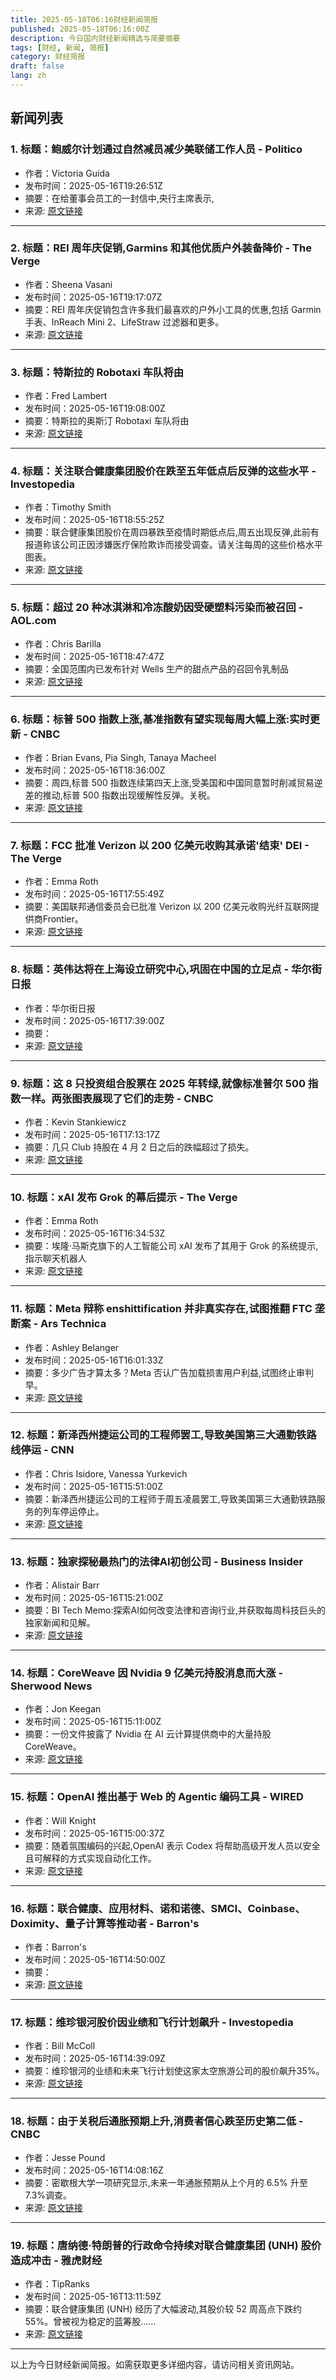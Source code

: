 ```yaml
---
title: 2025-05-18T06:16财经新闻简报
published: 2025-05-18T06:16:00Z
description: 今日国内财经新闻精选与简要摘要
tags: [财经, 新闻, 简报]
category: 财经简报
draft: false
lang: zh
---
```


## 新闻列表

### 1. 标题：鲍威尔计划通过自然减员减少美联储工作人员 - Politico
- 作者：Victoria Guida
- 发布时间：2025-05-16T19:26:51Z
- 摘要：在给董事会员工的一封信中,央行主席表示,
- 来源: [原文链接](https://www.politico.com/news/2025/05/16/powell-fed-staff-cuts-musk-00354506)

---

### 2. 标题：REI 周年庆促销,Garmins 和其他优质户外装备降价 - The Verge
- 作者：Sheena Vasani
- 发布时间：2025-05-16T19:17:07Z
- 摘要：REI 周年庆促销包含许多我们最喜欢的户外小工具的优惠,包括 Garmin 手表、InReach Mini 2、LifeStraw 过滤器和更多。
- 来源: [原文链接](https://www.theverge.com/tech/668088/rei-anniversary-sale-2025-garmin-watch-inreach-stoves-water-filters-deal-sale)

---

### 3. 标题：特斯拉的 Robotaxi 车队将由
- 作者：Fred Lambert
- 发布时间：2025-05-16T19:08:00Z
- 摘要：特斯拉的奥斯汀 Robotaxi 车队将由
- 来源: [原文链接](http://electrek.co/2025/05/16/tesla-robotaxi-fleet-powered-by-plenty-of-teleoperation/)

---

### 4. 标题：关注联合健康集团股价在跌至五年低点后反弹的这些水平 - Investopedia
- 作者：Timothy Smith
- 发布时间：2025-05-16T18:55:25Z
- 摘要：联合健康集团股价在周四暴跌至疫情时期低点后,周五出现反弹,此前有报道称该公司正因涉嫌医疗保险欺诈而接受调查。请关注每周的这些价格水平图表。
- 来源: [原文链接](https://www.investopedia.com/watch-these-unitedhealth-levels-as-stock-rebounds-after-plunging-to-5-year-low-11736213)

---

### 5. 标题：超过 20 种冰淇淋和冷冻酸奶因受硬塑料污染而被召回 - AOL.com
- 作者：Chris Barilla
- 发布时间：2025-05-16T18:47:47Z
- 摘要：全国范围内已发布针对 Wells 生产的甜点产品的召回令乳制品
- 来源: [原文链接](https://people.com/this-popular-nationwide-frozen-dessert-brand-is-recalling-products-contaminated-with-hard-plastics-11736522)

---

### 6. 标题：标普 500 指数上涨,基准指数有望实现每周大幅上涨:实时更新 - CNBC
- 作者：Brian Evans, Pia Singh, Tanaya Macheel
- 发布时间：2025-05-16T18:36:00Z
- 摘要：周四,标普 500 指数连续第四天上涨,受美国和中国同意暂时削减贸易逆差的推动,标普 500 指数出现缓解性反弹。关税。
- 来源: [原文链接](https://www.cnbc.com/2025/05/15/stock-market-today-live-updates.html)

---

### 7. 标题：FCC 批准 Verizon 以 200 亿美元收购其承诺'结束' DEI - The Verge
- 作者：Emma Roth
- 发布时间：2025-05-16T17:55:49Z
- 摘要：美国联邦通信委员会已批准 Verizon 以 200 亿美元收购光纤互联网提供商Frontier。
- 来源: [原文链接](https://www.theverge.com/news/668614/verizon-frontier-acquisition-fcc-approval)

---

### 8. 标题：英伟达将在上海设立研究中心,巩固在中国的立足点 - 华尔街日报
- 作者：华尔街日报
- 发布时间：2025-05-16T17:39:00Z
- 摘要：
- 来源: [原文链接](https://www.wsj.com/tech/nvidia-to-set-up-research-center-in-shanghai-maintaining-foothold-in-china-d0138dab)

---

### 9. 标题：这 8 只投资组合股票在 2025 年转绿,就像标准普尔 500 指数一样。两张图表展现了它们的走势 - CNBC
- 作者：Kevin Stankiewicz
- 发布时间：2025-05-16T17:13:17Z
- 摘要：几只 Club 持股在 4 月 2 日之后的跌幅超过了损失。
- 来源: [原文链接](https://www.cnbc.com/2025/05/16/these-8-portfolio-stocks-turned-green-in-2025-like-the-sp-500-their-journeys-in-2-charts.html)

---

### 10. 标题：xAI 发布 Grok 的幕后提示 - The Verge
- 作者：Emma Roth
- 发布时间：2025-05-16T16:34:53Z
- 摘要：埃隆·马斯克旗下的人工智能公司 xAI 发布了其用于 Grok 的系统提示,指示聊天机器人
- 来源: [原文链接](https://www.theverge.com/news/668527/xai-grok-system-prompts-ai)

---

### 11. 标题：Meta 辩称 enshittification 并非真实存在,试图推翻 FTC 垄断案 - Ars Technica
- 作者：Ashley Belanger
- 发布时间：2025-05-16T16:01:33Z
- 摘要：多少广告才算太多？Meta 否认广告加载损害用户利益,试图终止审判早。
- 来源: [原文链接](https://arstechnica.com/tech-policy/2025/05/meta-says-no-proof-of-monopoly-power-wants-ftc-case-dismissed-mid-trial/)

---

### 12. 标题：新泽西州捷运公司的工程师罢工,导致美国第三大通勤铁路线停运 - CNN
- 作者：Chris Isidore, Vanessa Yurkevich
- 发布时间：2025-05-16T15:51:00Z
- 摘要：新泽西州捷运公司的工程师于周五凌晨罢工,导致美国第三大通勤铁路服务的列车停运停止。
- 来源: [原文链接](https://www.cnn.com/2025/05/16/business/new-jersey-transit-rail-strike-friday-hnk-intl)

---

### 13. 标题：独家探秘最热门的法律AI初创公司 - Business Insider
- 作者：Alistair Barr
- 发布时间：2025-05-16T15:21:00Z
- 摘要：BI Tech Memo:探索AI如何改变法律和咨询行业,并获取每周科技巨头的独家新闻和见解。
- 来源: [原文链接](https://www.businessinsider.com/tech-memo-ai-law-consulting-harvery-2025-5)

---

### 14. 标题：CoreWeave 因 Nvidia 9 亿美元持股消息而大涨 - Sherwood News
- 作者：Jon Keegan
- 发布时间：2025-05-16T15:11:00Z
- 摘要：一份文件披露了 Nvidia 在 AI 云计算提供商中的大量持股CoreWeave。
- 来源: [原文链接](https://sherwood.news/markets/coreweave-pops-on-news-of-usd900-million-nvidia-stake/)

---

### 15. 标题：OpenAI 推出基于 Web 的 Agentic 编码工具 - WIRED
- 作者：Will Knight
- 发布时间：2025-05-16T15:00:37Z
- 摘要：随着氛围编码的兴起,OpenAI 表示 Codex 将帮助高级开发人员以安全且可解释的方式实现自动化工作。
- 来源: [原文链接](https://www.wired.com/story/openai-launches-an-agentic-web-based-coding-tool/)

---

### 16. 标题：联合健康、应用材料、诺和诺德、SMCI、Coinbase、Doximity、量子计算等推动者 - Barron&#39;s
- 作者：Barron&#39;s
- 发布时间：2025-05-16T14:50:00Z
- 摘要：
- 来源: [原文链接](https://www.barrons.com/articles/stock-market-movers-6dc7a36a)

---

### 17. 标题：维珍银河股价因业绩和飞行计划飙升 - Investopedia
- 作者：Bill McColl
- 发布时间：2025-05-16T14:39:09Z
- 摘要：维珍银河的业绩和未来飞行计划使这家太空旅游公司的股价飙升35%。
- 来源: [原文链接](https://www.investopedia.com/virgin-galactic-stock-skyrockets-on-results-flight-plans-11736273)

---

### 18. 标题：由于关税后通胀预期上升,消费者信心跌至历史第二低 - CNBC
- 作者：Jesse Pound
- 发布时间：2025-05-16T14:08:16Z
- 摘要：密歇根大学一项研究显示,未来一年通胀预期从上个月的 6.5% 升至 7.3%调查。
- 来源: [原文链接](https://www.cnbc.com/2025/05/16/consumer-sentiment-may-inflation-expectations-tariffs.html)

---

### 19. 标题：唐纳德·特朗普的行政命令持续对联合健康集团 (UNH) 股价造成冲击 - 雅虎财经
- 作者：TipRanks
- 发布时间：2025-05-16T13:11:59Z
- 摘要：联合健康集团 (UNH) 经历了大幅波动,其股价较 52 周高点下跌约 55%。曾被视为稳定的蓝筹股……
- 来源: [原文链接](https://finance.yahoo.com/news/donald-trump-executive-order-maintains-131159709.html)

---


以上为今日财经新闻简报。如需获取更多详细内容，请访问相关资讯网站。
